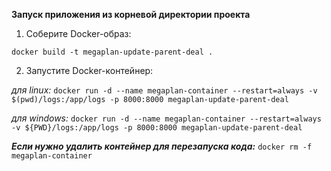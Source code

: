 **Запуск приложения из корневой директории проекта**
1. Соберите Docker-образ:

`docker build -t megaplan-update-parent-deal .`

2. Запустите Docker-контейнер:

_для linux:_
`docker run -d --name megaplan-container --restart=always -v $(pwd)/logs:/app/logs -p 8000:8000 megaplan-update-parent-deal`

_для windows:_
`docker run -d --name megaplan-container --restart=always -v ${PWD}/logs:/app/logs -p 8000:8000 megaplan-update-parent-deal`

**_Если нужно удалить контейнер для перезапуска кода:_**
`docker rm -f megaplan-container`